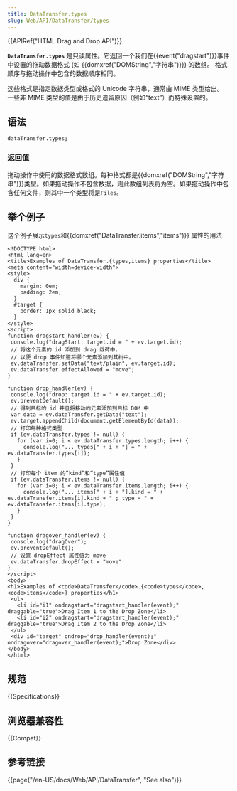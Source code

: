 ```yaml
---
title: DataTransfer.types
slug: Web/API/DataTransfer/types
---
```

{{APIRef("HTML Drag and Drop API")}}

**`DataTransfer.types`** 是只读属性。它返回一个我们在{{event("dragstart")}}事件中设置的拖动数据格式 (如 {{domxref("DOMString","字符串")}}) 的数组。 格式顺序与拖动操作中包含的数据顺序相同。

这些格式是指定数据类型或格式的 Unicode 字符串，通常由 MIME 类型给出。 一些非 MIME 类型的值是由于历史遗留原因（例如“text”）而特殊设置的。

## 语法

```plain
dataTransfer.types;
```

### 返回值

拖动操作中使用的数据格式数组。每种格式都是{{domxref("DOMString","字符串")}}类型。如果拖动操作不包含数据，则此数组列表将为空。如果拖动操作中包含任何文件，则其中一个类型将是`Files。`

## 举个例子

这个例子展示`types`和{{domxref("DataTransfer.items","items")}} 属性的用法

```plain
<!DOCTYPE html>
<html lang=en>
<title>Examples of DataTransfer.{types,items} properties</title>
<meta content="width=device-width">
<style>
  div {
    margin: 0em;
    padding: 2em;
  }
  #target {
    border: 1px solid black;
  }
</style>
<script>
function dragstart_handler(ev) {
 console.log("dragStart: target.id = " + ev.target.id);
 // 将这个元素的 id 添加到 drag 载荷中，
 // 以便 drop 事件知道将哪个元素添加到其树中。
 ev.dataTransfer.setData("text/plain", ev.target.id);
 ev.dataTransfer.effectAllowed = "move";
}

function drop_handler(ev) {
 console.log("drop: target.id = " + ev.target.id);
 ev.preventDefault();
 // 得到目标的 id 并且将移动的元素添加到目标 DOM 中
 var data = ev.dataTransfer.getData("text");
 ev.target.appendChild(document.getElementById(data));
 // 打印每种格式类型
 if (ev.dataTransfer.types != null) {
   for (var i=0; i < ev.dataTransfer.types.length; i++) {
     console.log("... types[" + i + "] = " + ev.dataTransfer.types[i]);
   }
 }
 // 打印每个 item 的“kind”和“type”属性值
 if (ev.dataTransfer.items != null) {
   for (var i=0; i < ev.dataTransfer.items.length; i++) {
     console.log("... items[" + i + "].kind = " + ev.dataTransfer.items[i].kind + " ; type = " + ev.dataTransfer.items[i].type);
   }
 }
}

function dragover_handler(ev) {
 console.log("dragOver");
 ev.preventDefault();
 // 设置 dropEffect 属性值为 move
 ev.dataTransfer.dropEffect = "move"
}
</script>
<body>
<h1>Examples of <code>DataTransfer</code>.{<code>types</code>, <code>items</code>} properties</h1>
 <ul>
   <li id="i1" ondragstart="dragstart_handler(event);" draggable="true">Drag Item 1 to the Drop Zone</li>
   <li id="i2" ondragstart="dragstart_handler(event);" draggable="true">Drag Item 2 to the Drop Zone</li>
 </ul>
 <div id="target" ondrop="drop_handler(event);" ondragover="dragover_handler(event);">Drop Zone</div>
</body>
</html>
```

## 规范

{{Specifications}}

## 浏览器兼容性

{{Compat}}

## 参考链接

{{page("/en-US/docs/Web/API/DataTransfer", "See also")}}
